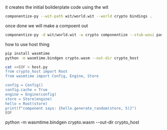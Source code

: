 
it creates the initial boilderplate code using the wit
```bash
componentize-py --wit-path wit/world.wit --world crypto bindings .

```


once done we will make a compoent out
```bash
componentize-py -d wit/world.wit -w crypto componentize --stub-wasi password -o crypto.wasm
```

how to use host thing


```bash
pip install wasmtime
python -m wasmtime.bindgen crypto.wasm --out-dir crypto_host

cat <<EOF > host.py
from crypto_host import Root
from wasmtime import Config, Engine, Store

config = Config()
config.cache = True
engine = Engine(config)
store = Store(engine)
hello = Root(store)
print(f"component says: {hello.generate_random(store, 5)}")
EOF
```

python -m wasmtime.bindgen crypto.wasm --out-dir crypto_host
